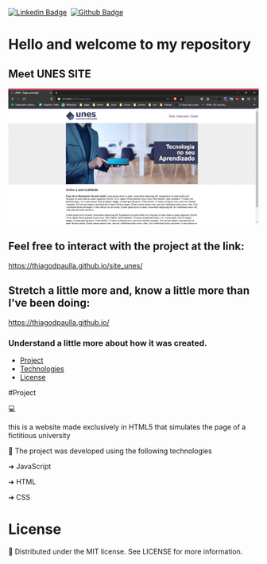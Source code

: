 [![Linkedin Badge](https://img.shields.io/badge/-LinkedIn-blue?style=flat-square&logo=Linkedin&logoColor=white&link=https://www.linkedin.com/in/thiagodepaulla/)](https://www.linkedin.com/in/thiagodepaulla/)   [![Github Badge](https://img.shields.io/badge/-Github-000?style=flat-square&logo=Github&logoColor=white&link=https://github.com/thiagodpaulla)](https://github.com/thiagodpaulla)

# Hello and welcome to my repository
## Meet UNES SITE

![](https://github.com/thiagodpaulla/site_unes/blob/main/UNES%20-%20.gif)

## Feel free to interact with the project at the link:
https://thiagodpaulla.github.io/site_unes/

## Stretch a little more and, know a little more than I've been doing:


https://thiagodpaulla.github.io/

### Understand a little more about how it was created.



  * [Project](#project)
  * [Technologies](#technologies)
  * [License](#license)

#Project

💻 

this is a website made exclusively in HTML5 that simulates the page of a fictitious university

🚀 The project was developed using the following technologies


➜ JavaScript

➜ HTML

➜ CSS


# License
📂 Distributed under the MIT license. See LICENSE for more information.

